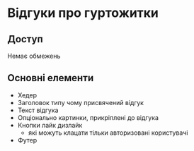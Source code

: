 # Відгуки про гуртожитки

## Доступ
Немає обмежень

## Основні елементи
- Хедер
- Заголовок типу чому присвячений відгук
- Текст відгука 
- Опціонально картинки, прикріплені до відгука
- Кнопки лайк дизлайк
    - які можуть клацати тільки авторизовані користувачі
- Футер